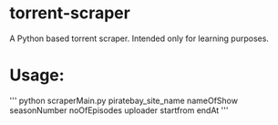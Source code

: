 # torrent-scraper
A Python based torrent scraper. Intended only for learning purposes. 

# Usage:
'''
python scraperMain.py piratebay_site_name nameOfShow seasonNumber noOfEpisodes uploader startfrom endAt 
'''
